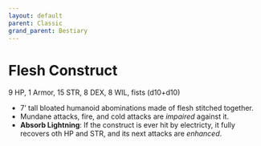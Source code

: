 ```yaml
---
layout: default
parent: Classic
grand_parent: Bestiary
---
```


# Flesh Construct

9 HP, 1 Armor, 15 STR, 8 DEX, 8 WIL, fists (d10+d10)

- 7’ tall bloated humanoid abominations made of flesh stitched together.
- Mundane attacks, fire, and cold attacks are _impaired_ against it.
- **Absorb Lightning**: If the construct is ever hit by electricty, it fully recovers oth HP and STR, and its next attacks are _enhanced_. 
